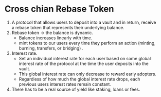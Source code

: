 # Cross chian Rebase Token

1. A protocol that allows users to deposit into a vault and in return, receive a rebase token that represents their underlying balance.
2. Rebase token -> the balance is dynamic.
   - Balance increases linearly with time.
   - mint tokens to our users every time they perform an action (minting, burning, transfers, or bridging) .
3. Interest rate.
   - Set an individual interest rate for each user based on some global interest rate of the protocol at the time the user deposits into the vault.
   - This global interest rate can only decrease to reward early adopters.
   - Regardless of how much the global interest rate drops, each previous users interest rates remain constant.
4. There has to be a real source of yield like staking, loans or fees.
